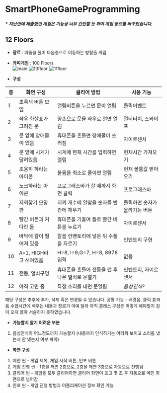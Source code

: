 # SmartPhoneGameProgramming

##### * 지난번에 제출했던 게임은 기능상 너무 간단할 듯 하여 게임 장르를 바꾸었습니다.

## 12 Floors
+ **장르** : 퍼즐을 풀어 다음층으로 이동하는 방탈출 게임
+ **카피게임** : 100 Floors  
![main](https://user-images.githubusercontent.com/45868707/80464071-35cc1400-8974-11ea-93db-6b7a1d64f2da.png)
![10floor](https://user-images.githubusercontent.com/45868707/80463969-09b09300-8974-11ea-863b-096f05dac3cd.png)
![11floor](https://user-images.githubusercontent.com/45868707/80464089-395f9b00-8974-11ea-8476-b68de2d0a884.png)    

+ **구성** 

| 층 | 화면 구성 | 클리어 방법 | 사용 기능 |  
| ---- | ---- | ---- | ---- |  
| 1 | 초록색 버튼 보임 | 열림버튼을 누르면 문이 열림 | 클릭이벤트 |  
| 2 | 좌우 화살표가 그려진 문 | 양손으로 문을 좌우로 열면 열림 | 멀티터치, 스와이프 |  
| 3 | 문 앞에 장애물이 있음 | 휴대폰을 흔들면 장애물이 쓰러짐 | 자이로센서 |  
| 4 | 문 앞에 시계가 달려있음 | 시계에 현재 시간을 입력하면 열림 | 현재시간 가져오기 |  
| 5 | 조용히 하라는 아이콘 | 볼륨을 최소로 줄이면 열림 | 현재 볼륨값 받아오기 |  
| 6 | 노크하라는 아이콘 | 프로그래스바가 찰 때까지 화면 클릭 | 프로그래스바 |  
| 7 | 지뢰찾기 모양 판 | 지뢰 개수에 알맞을 숫자를 빈칸에 채우기 | 클릭하면 숫자가 올라가는 버튼 |  
| 8 | 빨간 버튼과 커다란 돌 | 휴대폰을 기울여 돌로 빨간 버튼을 누르기 | 자이로센서 |  
| 9 | 바닥에 칼이 떨어져 있음 | 칼을 인벤토리에 넣은 뒤 수풀을 자르기 | 인벤토리 구현 |  
| 10 | A=1, HIGH라고 쓰여있음 | H=8, I=9,G=7, H=8, 8978입력 | 없음 |  
| 11 | 전등, 열쇠구멍 | 휴대폰을 흔들어 전등을 깬 후 나온 열쇠로 문열기 | 인벤토리, 자이로센서 |  
| 12 | 아직 고민 중 | 특정 소리를 내면 문열림 | *음성인식?* |  

해당 구성은 추후에 추가, 삭제 혹은 변경될 수 있습니다.
공통 기능 - 배경음, 클릭 효과음
수업시간에 배우는 내용과 장르가 아예 달라 아직 클래스 구성은 어떻게 해야할지 감이 오지 않아 서술하지 못하였습니다.

+ **가능할지 알기 어려운 부분**
1. 음성인식이 어느정도까지 가능할지 (내용까지 인식하기는 어려워 보이고 소리를 냈는지 안 냈는지 여부 파악)

+ **화면 구성**
1. 메인 씬 - 게임 제목, 게임 시작 버튼, 인포 버튼
2. 게임 진행 씬 - 1층을 깨면 2층으로, 2층을 깨면 3층으로 자동으로 진행됨
3. 클리어 씬 - 게임을 모두 클리어하면 클리어 화면이 뜨고 몇 초 후 자동으로 메인 화면으로 넘어감 
4. 인포 씬 - 게임 진행 방법과 어플리케이션 정보 확인 가능
